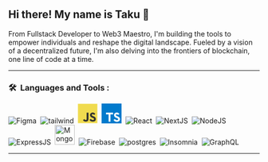 ## Hi there! My name is Taku 👋

From Fullstack Developer to Web3 Maestro, I'm building the tools to empower individuals and reshape the digital landscape. Fueled by a vision of a decentralized future, I'm also delving into the frontiers of blockchain, one line of code at a time.

___

### 🛠 &nbsp;Languages and Tools :

<span>
<img src="https://cdn.freebiesupply.com/logos/large/2x/figma-1-logo-png-transparent.png" title="Figma" alt="Figma" width="30" height="40"/>&nbsp; 
<img src="https://www.svgrepo.com/show/354431/tailwindcss-icon.svg" title="tailwind" alt="tailwind" width="40" height="40"/>&nbsp;  
<img src="https://github.com/devicons/devicon/blob/master/icons/javascript/javascript-original.svg" title="JavaScript" alt="JavaScript" width="40" height="40"/>&nbsp;
<img src="https://raw.githubusercontent.com/github/explore/80688e429a7d4ef2fca1e82350fe8e3517d3494d/topics/typescript/typescript.png" title="Typescript"  alt="Typescript" width="40" height="40"/>&nbsp;
<!-- <img src="https://upload.wikimedia.org/wikipedia/commons/thumb/0/04/ChatGPT_logo.svg/768px-ChatGPT_logo.svg.png" title="ChatGPT" alt="ChatGPT" width="40" height="40"/>&nbsp; -->
<img src="https://upload.wikimedia.org/wikipedia/commons/thumb/a/a7/React-icon.svg/2300px-React-icon.svg.png" title="React" alt="React" width="45" height="40"/>&nbsp;
<img src="https://www.datocms-assets.com/75941/1657707878-nextjs_logo.png" title="NextJS" alt="NextJS" width="40" height="40"/>&nbsp;
<img src="https://cdn-icons-png.flaticon.com/512/5968/5968322.png" title="NodeJS" alt="NodeJS" width="40" height="40"/>&nbsp;
<img src="https://adware-technologies.s3.amazonaws.com/uploads/technology/thumbnail/20/express-js.png" title="ExpressJS" alt="ExpressJS" width="40" height="40"/>&nbsp;
<img src="https://www.svgrepo.com/show/331488/mongodb.svg" title="MongoDB" **alt="MongoDB" width="40" height="40"/>&nbsp;
<img src="https://upload.wikimedia.org/wikipedia/commons/thumb/c/cf/Firebase_icon.svg/2048px-Firebase_icon.svg.png" title="Firebase" alt="Firebase" width="40" height="40"/>&nbsp;
<img src="https://uxwing.com/wp-content/themes/uxwing/download/brands-and-social-media/postgresql-icon.png" title="postgres" alt="postgres" width="40" height="40"/>&nbsp;  
<img src="https://seeklogo.com/images/I/insomnia-logo-A35E09EB19-seeklogo.com.png" title="Insomnia" alt="Insomnia" width="40" height="40"/>&nbsp;  
<img src="https://upload.wikimedia.org/wikipedia/commons/thumb/1/17/GraphQL_Logo.svg/2048px-GraphQL_Logo.svg.png" title="GraphQL" alt="GraphQL" width="40" height="40"/>&nbsp;  
</span>

___

